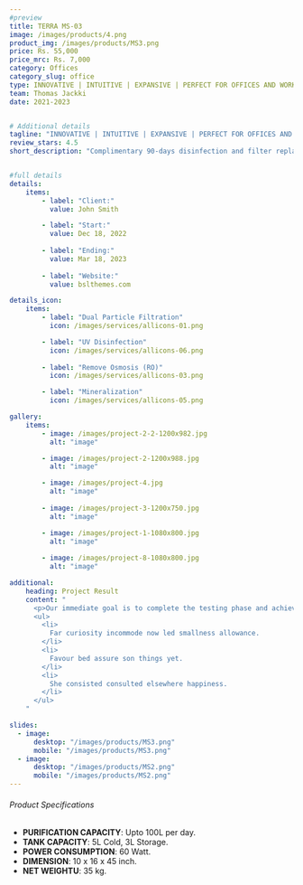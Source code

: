 ```yaml
---
#preview
title: TERRA MS-03
image: /images/products/4.png
product_img: /images/products/MS3.png
price: Rs. 55,000
price_mrc: Rs. 7,000
category: Offices
category_slug: office
type: INNOVATIVE | INTUITIVE | EXPANSIVE | PERFECT FOR OFFICES AND WORK SPACES
team: Thomas Jackki
date: 2021-2023


# Additional details
tagline: "INNOVATIVE | INTUITIVE | EXPANSIVE | PERFECT FOR OFFICES AND WORK SPACES"
review_stars: 4.5
short_description: "Complimentary 90-days disinfection and filter replacement Storage capacity of *8L* Multiple colors to choose from Water quality monitoring app."


#full details
details:
    items:
        - label: "Client:"
          value: John Smith

        - label: "Start:"
          value: Dec 18, 2022
        
        - label: "Ending:"
          value: Mar 18, 2023
        
        - label: "Website:"
          value: bslthemes.com

details_icon:
    items:
        - label: "Dual Particle Filtration"
          icon: /images/services/allicons-01.png

        - label: "UV Disinfection"
          icon: /images/services/allicons-06.png
        
        - label: "Remove Osmosis (RO)"
          icon: /images/services/allicons-03.png

        - label: "Mineralization"
          icon: /images/services/allicons-05.png

gallery: 
    items:
        - image: /images/project-2-2-1200x982.jpg
          alt: "image"

        - image: /images/project-2-1200x988.jpg
          alt: "image"

        - image: /images/project-4.jpg
          alt: "image"
        
        - image: /images/project-3-1200x750.jpg
          alt: "image"

        - image: /images/project-1-1080x800.jpg
          alt: "image"
        
        - image: /images/project-8-1080x800.jpg
          alt: "image"

additional:
    heading: Project Result
    content: "
      <p>Our immediate goal is to complete the testing phase and achieve the certification, which will allow us to bring our product to market by the end of the year. We are actively engaging with waste to energy operators, concrete manufacturers, and the wider construction industry.</p>
      <ul>
        <li>
          Far curiosity incommode now led smallness allowance.
        </li>
        <li>
          Favour bed assure son things yet.
        </li>
        <li>
          She consisted consulted elsewhere happiness.
        </li>
      </ul>
    "

slides:
  - image:
      desktop: "/images/products/MS3.png"
      mobile: "/images/products/MS3.png"
  - image:
      desktop: "/images/products/MS2.png"
      mobile: "/images/products/MS2.png"
---
```



###### Product Specifications
- **PURIFICATION CAPACITY**: Upto 100L per day.
- **TANK CAPACITY**: 5L Cold, 3L Storage.
- **POWER CONSUMPTION**: 60 Watt.
- **DIMENSION**: 10 x 16 x 45 inch.
- **NET WEIGHTU**: 35 kg.